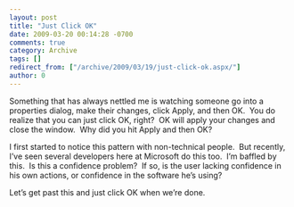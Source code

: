 ```yaml
---
layout: post
title: "Just Click OK"
date: 2009-03-20 00:14:28 -0700
comments: true
category: Archive
tags: []
redirect_from: ["/archive/2009/03/19/just-click-ok.aspx/"]
author: 0
---
```

<!-- more -->
<p>Something that has always nettled me is watching someone go into a properties dialog, make their changes, click Apply, and then OK.  You do realize that you can just click OK, right?  OK will apply your changes and close the window.  Why did you hit Apply and then OK?</p>  <p>I first started to notice this pattern with non-technical people.  But recently, I’ve seen several developers here at Microsoft do this too.  I’m baffled by this.  Is this a confidence problem?  If so, is the user lacking confidence in his own actions, or confidence in the software he’s using?</p>  <p>Let’s get past this and just click OK when we’re done.</p>


